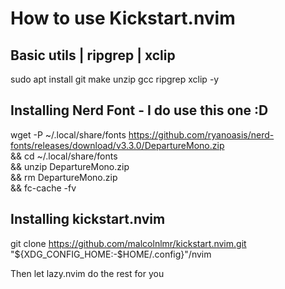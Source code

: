 # How to use Kickstart.nvim

## Basic utils | ripgrep | xclip
sudo apt install git make unzip gcc ripgrep xclip -y

## Installing Nerd Font - I do use this one :D
wget -P ~/.local/share/fonts https://github.com/ryanoasis/nerd-fonts/releases/download/v3.3.0/DepartureMono.zip \
&& cd ~/.local/share/fonts \
&& unzip DepartureMono.zip \
&& rm DepartureMono.zip \
&& fc-cache -fv

## Installing kickstart.nvim
git clone https://github.com/malcolnlmr/kickstart.nvim.git "${XDG_CONFIG_HOME:-$HOME/.config}"/nvim

Then let lazy.nvim do the rest for you
